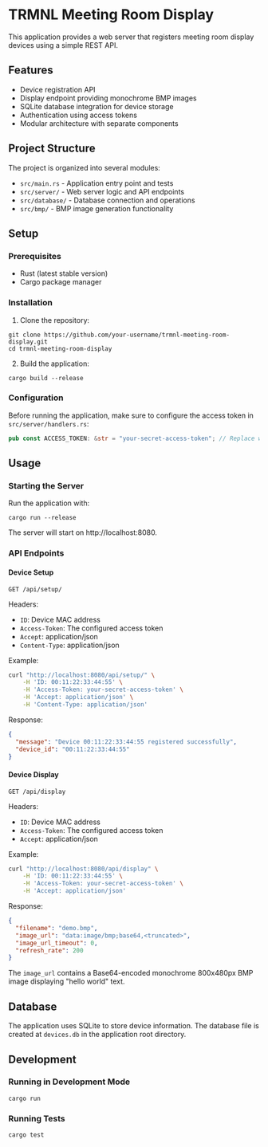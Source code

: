 # TRMNL Meeting Room Display

This application provides a web server that registers meeting room display devices using a simple REST API.

## Features

- Device registration API
- Display endpoint providing monochrome BMP images
- SQLite database integration for device storage
- Authentication using access tokens
- Modular architecture with separate components

## Project Structure

The project is organized into several modules:

- `src/main.rs` - Application entry point and tests
- `src/server/` - Web server logic and API endpoints
- `src/database/` - Database connection and operations
- `src/bmp/` - BMP image generation functionality

## Setup

### Prerequisites

- Rust (latest stable version)
- Cargo package manager

### Installation

1. Clone the repository:
```
git clone https://github.com/your-username/trmnl-meeting-room-display.git
cd trmnl-meeting-room-display
```

2. Build the application:
```
cargo build --release
```

### Configuration

Before running the application, make sure to configure the access token in `src/server/handlers.rs`:

```rust
pub const ACCESS_TOKEN: &str = "your-secret-access-token"; // Replace with your actual token
```

## Usage

### Starting the Server

Run the application with:

```
cargo run --release
```

The server will start on http://localhost:8080.

### API Endpoints

#### Device Setup

```
GET /api/setup/
```

Headers:
- `ID`: Device MAC address
- `Access-Token`: The configured access token
- `Accept`: application/json
- `Content-Type`: application/json

Example:

```bash
curl "http://localhost:8080/api/setup/" \
    -H 'ID: 00:11:22:33:44:55' \
    -H 'Access-Token: your-secret-access-token' \
    -H 'Accept: application/json' \
    -H 'Content-Type: application/json'
```

Response:

```json
{
  "message": "Device 00:11:22:33:44:55 registered successfully",
  "device_id": "00:11:22:33:44:55"
}
```

#### Device Display

```
GET /api/display
```

Headers:
- `ID`: Device MAC address
- `Access-Token`: The configured access token
- `Accept`: application/json

Example:

```bash
curl "http://localhost:8080/api/display" \
    -H 'ID: 00:11:22:33:44:55' \
    -H 'Access-Token: your-secret-access-token' \
    -H 'Accept: application/json'
```

Response:

```json
{
  "filename": "demo.bmp",
  "image_url": "data:image/bmp;base64,<truncated>",
  "image_url_timeout": 0,
  "refresh_rate": 200
}
```

The `image_url` contains a Base64-encoded monochrome 800x480px BMP image displaying "hello world" text.

## Database

The application uses SQLite to store device information. The database file is created at `devices.db` in the application root directory.

## Development

### Running in Development Mode

```
cargo run
```

### Running Tests

```
cargo test
```